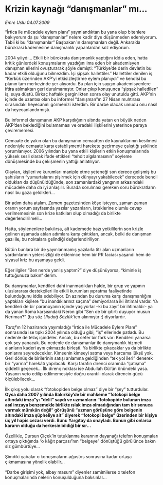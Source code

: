 # Krizin kaynağı “danışmanlar” mı...

*Emre Uslu 04.07.2009*

<div class="taraf_structure_2col_1zq">
<div class="margen_n">



 <p>“İrtica ile mücadele eylem planı” yayınlandıktan bu yana olup bitenlere bakıyorum da şu “danışmanlar” nelere kadir diye düşünmeden edemiyorum. Tabii ki bu “danışmanlar” Başbakan’ın danışmanları değil. Ankara’da bürokrasi kademesine danışmanlık yapanlardan söz ediyorum. <br/><br/>2004 yılıydı... Etkili bir bürokrata danışmanlık yaptığını iddia eden, hatta kritik günlerdeki konuşmalarını yazdığını ima eden bir akademisyen danışman ellerini ovuşturarak şöyle demişti: “Türkiye’de derin devletin bu kadar etkili olduğunu bilmezdim. İşi şipşak hallettiler.” Hallettiler denilen iş “Kerkük üzerinden AKP’yi etkisizleştirme eylem planıydı” ve kendisi bu planın tam merkezinde yer alıyordu. Bu plan için saygın akademisyenlere iftira atılmaktan geri durulmamıştır. Onlar çıkıp konuşunca “şipşak halledilen” iş, suya düştü. Birkaç haftalık gerginlikten sonra olay unutuldu gitti. AKP’nin içinde de uzantısı olan bu informel “danışman”ın 27 Nisan muhtırası sırasındaki heyecanını görmenizi isterdim. Bir darbe olacak umudu onu nasıl da heyecanlandırmıştı.<br/><br/>Bu informel danışmanın AKP karşıtlığının altında yatan en büyük neden AKP’den beklediğini bulamaması ve oradaki ilişkilerini yeterince paraya çevirememesi. <br/><br/>Cemaate de yakın olan bu danışmanın cemaatten de kaynaklarının kesilmesi nedeniyle cemaate karşı establişmenti harekete geçirmeye çalıştığı şeklinde yorumlanıyor. 2006 yılından bu yana etkili kişilerin etkin konuşmalarında yüksek sesli olarak ifade ettikleri “tehdit algılamasının” söyleme dönüşmesinde bu çekişmenin yattığı anlatılıyor. <br/><br/>Olayları, kişileri ve kurumları maniple etme yeteneği son derece gelişmiş bu şahısların “yumurtalarını pişirmek için dünyayı yakabilecek” derecede bencil oldukları da düşünüldüğünde, son zamanlardaki yangının arkasındaki mücadele daha da iyi anlaşılır. Burada sorulması gereken soru bürokratların nasıl bu gaza geldikleri... <br/><br/>Bir adım daha atalım. <i>Zaman</i> gazetesinden köşe isteyen, zaman zaman oranın yorum sayfasında yazılar yazanların, isteklerine olumlu cevap verilmemesinin son krize katkıları olup olmadığı da birlikte değerlendirilmeli... <br/><br/>Hatta, söylenenlere bakılırsa, alt kademede bazı yetkililerin son krizle gelinen aşamada atılan adımlara karşı çıktıkları, ancak, belki de danışman gazı ile, bu noktalara gelindiği değerlendiriliyor. <br/><br/>Bütün bunlara bir de yayınlanmamış yazılarla titr alan uzmanların yardımlarının yetersizliği de eklenince hem bir PR faciası yaşandı hem de siyasal kriz bu aşamaya geldi. <br/><br/>Eğer ilgiler “Ben nerde yanlış yaptım?” diye düşünüyorsa, “kiminle iş tuttuğunuza bakın” derim. <br/><br/>Bu danışmanlar, kendileri dahi inanmadıkları halde, bir grup ve yapının uluslararası destekçileri ile etkili kurumları yıpratma faaliyetinde bulunduğunu iddia edebiliyor. En azından bu duruma karşı danışmanlığını yaptıkları kişilere “bu inandıklarınız saçma” demiyorlarsa iki ihtimal vardır. Ya kendileri de bir paranoyanın içinde yaşıyorlar –ki bu zayıf bir ihtimaldir- ya da yanan Roma karşısındaki Neron gibi “Sen de bir çıtırtı duyuyor musun Neriman?” (bu söz <i>Uludağ Sözlük</i>’ten alınmıştır :) diyorlardır.<i> <br/><br/>Taraf</i>’ın 12 haziranda yayımladığı “İrtica ile Mücadele Eylem Planı” sonrasında ise tıpkı 2004 yılında olduğu gibi, “iş” ellerinde patladı. Bu nedenle de telaş içindeler. Ancak, bu sefer bir fark var: Kendileri yanarsa çok şey yanacak. Bu nedenle de danışmanlar ile danışmanlık hizmeti alanların kaderi aynı çıkmazda birleşti. Ya birlikte çıkacaklar ya da birlikte sonlarını seyredecekler. Kimsenin kimseyi satma veya harcama lüksü yok. Geri dönüş de birilerinin satışı anlamına geldiğinden “tek yol ileri” denerek bir “yarma” harekâtı yapılacak. Karşı tarafın direnci oranında “çatışma” şiddetli geçecek... İlk direnç noktası ise Abdullah Gül’ün önündeki yasa. Yasanın veto edilip edilmemesiyle doğru orantılı olarak direncin gücü ölçülebilecek... <br/><br/>İlk çıkış yolu olarak “fotokopiden belge olmaz” diye bir “şey” tutturdular. <b>Oysa daha 2007 yılında Bakırköy’de bir mahkeme “fotokopi belge altındaki imza”yı “delil” saydı ve uzmanların “fotokopide bulunan imza asıl imzaya benzemekle birlikte ıslak imza olmadığından tam bir sonuca varmak mümkün değil” görüşünü “uzman görüşüne göre belgenin altındaki imza şüpheliye ait” diyerek “fotokopi belge” üzerinden bir kişiye üç yıl hapis cezası verdi. Bunu Yargıtay da onayladı. Bunun gibi onlarca kararın olduğu da herkesin bildiği bir sır...</b> <br/><br/>Özellikle, Dursun Çiçek’in tutuklanma kararının dayanağı telefon konuşmaları ortaya çıktığında “o kâğıt parçası”nın “belgeye” dönüştüğü görülünce bakın siz gümbürtüye... <br/><br/>Şimdiki çabalar o konuşmaların ağustos sonrasına kadar ortaya çıkmamasına yönelik olabilir... <br/><br/>“Darbe girişimi yok, albay masum” diyenler samimilerse o telefon konuşmalarında nelerin konuşulduğuna baksınlar...</p>
<br/>
<br/>
<br/>



<br/>


<div id="taraf_not">
</div>

</div>


</div>
